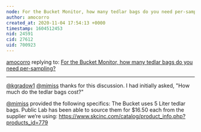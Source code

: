 ```yaml
---
node: For the Bucket Monitor, how many tedlar bags do you need per-sampling?
author: amocorro
created_at: 2020-11-04 17:54:13 +0000
timestamp: 1604512453
nid: 24591
cid: 27612
uid: 700923
---
```




[amocorro](../profile/amocorro) replying to: [For the Bucket Monitor, how many tedlar bags do you need per-sampling?](../notes/mimiss/09-16-2020/for-the-bucket-monitor-how-many-tedlar-bags-do-you-need-per-sampling)

----
[@kgradow1](/profile/kgradow1) [@mimiss](/profile/mimiss) thanks for this discussion. I had initially asked, "How much do the tedlar bags cost?" 

[@mimiss](/profile/mimiss) provided the following specifics:
The Bucket uses 5 Liter tedlar bags. Public Lab has been able to source them for $16.50 each from the supplier we’re using: https://www.skcinc.com/catalog/product_info.php?products_id=779